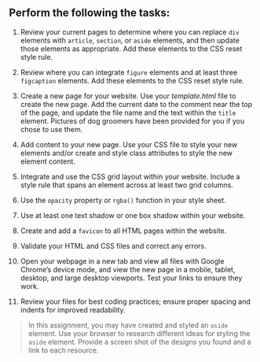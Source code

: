 ## Perform the following the tasks:

1. Review your current pages to determine where you can replace `div` elements with `article`, `section`, or `aside` elements, and then update those elements as appropriate. Add these elements to the CSS reset style rule.

2. Review where you can integrate `figure` elements and at least three `figcaption` elements. Add these elements to the CSS reset style rule.

3. Create a new page for your website. Use your _template.html_ file to create the new page. Add the current date to the comment near the top of the page, and update the file name and the text within the `title` element. Pictures of dog groomers have been provided for you if you chose to use them.

4. Add content to your new page. Use your CSS file to style your new elements and/or create and style class attributes to style the new element content.

5. Integrate and use the CSS grid layout within your website. Include a style rule that spans an element across at least two grid columns.

6. Use the `opacity` property or `rgba()` function in your style sheet.

7. Use at least one text shadow or one box shadow within your website.

8. Create and add a `favicon` to all HTML pages within the website.

9. Validate your HTML and CSS files and correct any errors.

10. Open your webpage in a new tab and view all files with Google Chrome’s device mode, and view the new page in a mobile, tablet, desktop, and large desktop viewports. Test your links to ensure they work.

11. Review your files for best coding practices; ensure proper spacing and indents for improved readability.

> In this assignment, you may have created and styled an `aside` element. Use your browser to research different ideas for styling the `aside` element. Provide a screen shot of the designs you found and a link to each resource.
